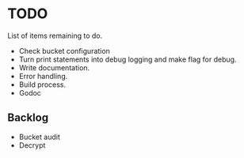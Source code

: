 # TODO

List of items remaining to do.

* Check bucket configuration
* Turn print statements into debug logging and make flag for debug.
* Write documentation.
* Error handling.
* Build process.
* Godoc

## Backlog

* Bucket audit
* Decrypt